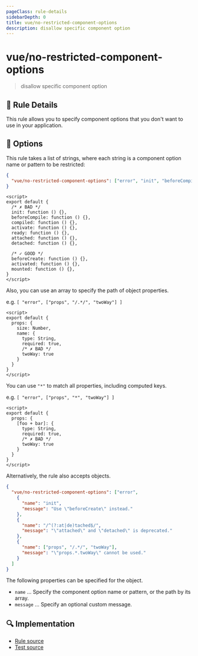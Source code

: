 ```yaml
---
pageClass: rule-details
sidebarDepth: 0
title: vue/no-restricted-component-options
description: disallow specific component option
---
```

# vue/no-restricted-component-options
> disallow specific component option

## :book: Rule Details

This rule allows you to specify component options that you don't want to use in your application.

## :wrench: Options

This rule takes a list of strings, where each string is a component option name or pattern to be restricted:

```json
{
  "vue/no-restricted-component-options": ["error", "init", "beforeCompile", "compiled", "activate", "ready", "/^(?:at|de)tached$/"]
}
```

<eslint-code-block :rules="{'vue/no-restricted-component-options': ['error', 'init', 'beforeCompile', 'compiled', 'activate', 'ready', '/^(?:at|de)tached$/']}">

```vue
<script>
export default {
  /* ✗ BAD */
  init: function () {},
  beforeCompile: function () {},
  compiled: function () {},
  activate: function () {},
  ready: function () {},
  attached: function () {},
  detached: function () {},

  /* ✓ GOOD */
  beforeCreate: function () {},
  activated: function () {},
  mounted: function () {},
}
</script>
```

</eslint-code-block>

Also, you can use an array to specify the path of object properties.

e.g. `[ "error", ["props", "/.*/", "twoWay"] ]`

<eslint-code-block :rules="{'vue/no-restricted-component-options': ['error' , ['props', '/.*/', 'twoWay'] ]}">

```vue
<script>
export default {
  props: {
    size: Number,
    name: {
      type: String,
      required: true,
      /* ✗ BAD */
      twoWay: true
    }
  }
}
</script>
```

</eslint-code-block>

You can use `"*"` to match all properties, including computed keys.

e.g. `[ "error", ["props", "*", "twoWay"] ]`

<eslint-code-block :rules="{'vue/no-restricted-component-options': ['error' , ['props', '*', 'twoWay'] ]}">

```vue
<script>
export default {
  props: {
    [foo + bar]: {
      type: String,
      required: true,
      /* ✗ BAD */
      twoWay: true
    }
  }
}
</script>
```

</eslint-code-block>

Alternatively, the rule also accepts objects.

```json
{
  "vue/no-restricted-component-options": ["error",
    {
      "name": "init",
      "message": "Use \"beforeCreate\" instead."
    },
    {
      "name": "/^(?:at|de)tached$/",
      "message": "\"attached\" and \"detached\" is deprecated."
    },
    {
      "name": ["props", "/.*/", "twoWay"],
      "message": "\"props.*.twoWay\" cannot be used."
    }
  ]
}
```

The following properties can be specified for the object.

- `name` ... Specify the component option name or pattern, or the path by its array.
- `message` ... Specify an optional custom message.

## :mag: Implementation

- [Rule source](https://github.com/vuejs/eslint-plugin-vue/blob/master/lib/rules/no-restricted-component-options.js)
- [Test source](https://github.com/vuejs/eslint-plugin-vue/blob/master/tests/lib/rules/no-restricted-component-options.js)
